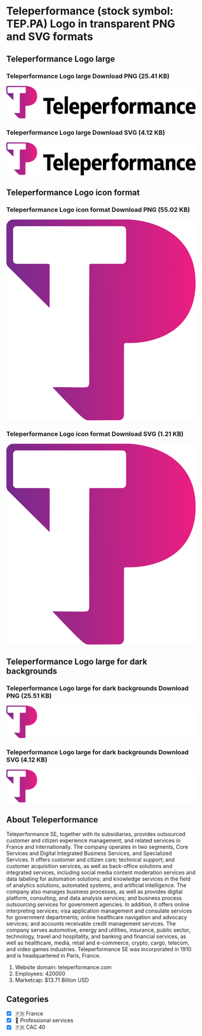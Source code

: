 # Teleperformance (stock symbol: TEP.PA) Logo in transparent PNG and SVG formats

## Teleperformance Logo large

### Teleperformance Logo large Download PNG (25.41 KB)

![Teleperformance Logo large Download PNG (25.41 KB)](/img/orig/TEP.PA_BIG-12b4f525.png)

### Teleperformance Logo large Download SVG (4.12 KB)

![Teleperformance Logo large Download SVG (4.12 KB)](/img/orig/TEP.PA_BIG-77ea137b.svg)

## Teleperformance Logo icon format

### Teleperformance Logo icon format Download PNG (55.02 KB)

![Teleperformance Logo icon format Download PNG (55.02 KB)](/img/orig/TEP.PA-852ba98b.png)

### Teleperformance Logo icon format Download SVG (1.21 KB)

![Teleperformance Logo icon format Download SVG (1.21 KB)](/img/orig/TEP.PA-4e7d2ba2.svg)

## Teleperformance Logo large for dark backgrounds

### Teleperformance Logo large for dark backgrounds Download PNG (25.51 KB)

![Teleperformance Logo large for dark backgrounds Download PNG (25.51 KB)](/img/orig/TEP.PA_BIG.D-b066ba63.png)

### Teleperformance Logo large for dark backgrounds Download SVG (4.12 KB)

![Teleperformance Logo large for dark backgrounds Download SVG (4.12 KB)](/img/orig/TEP.PA_BIG.D-038487f8.svg)

## About Teleperformance

Teleperformance SE, together with its subsidiaries, provides outsourced customer and citizen experience management, and related services in France and internationally. The company operates in two segments, Core Services and Digital Integrated Business Services, and Specialized Services. It offers customer and citizen care; technical support; and customer acquisition services, as well as back-office solutions and integrated services, including social media content moderation services and data labeling for automation solutions; and knowledge services in the field of analytics solutions, automated systems, and artificial intelligence. The company also manages business processes, as well as provides digital platform, consulting, and data analysis services; and business process outsourcing services for government agencies. In addition, it offers online interpreting services; visa application management and consulate services for government departments; online healthcare navigation and advocacy services; and accounts receivable credit management services. The company serves automotive, energy and utilities, insurance, public sector, technology, travel and hospitality, and banking and financial services, as well as healthcare, media, retail and e-commerce, crypto, cargo, telecom, and video games industries. Teleperformance SE was incorporated in 1910 and is headquartered in Paris, France.

1. Website domain: teleperformance.com
2. Employees: 420000
3. Marketcap: $13.71 Billion USD


## Categories
- [x] 🇫🇷 France
- [x] 💼 Professional services
- [x] 🇫🇷 CAC 40
